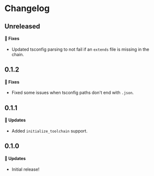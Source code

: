 # Changelog

## Unreleased

#### 🐞 Fixes

- Updated tsconfig parsing to not fail if an `extends` file is missing in the chain.

## 0.1.2

#### 🐞 Fixes

- Fixed some issues when tsconfig paths don't end with `.json`.

## 0.1.1

#### 🚀 Updates

- Added `initialize_toolchain` support.

## 0.1.0

#### 🚀 Updates

- Initial release!
